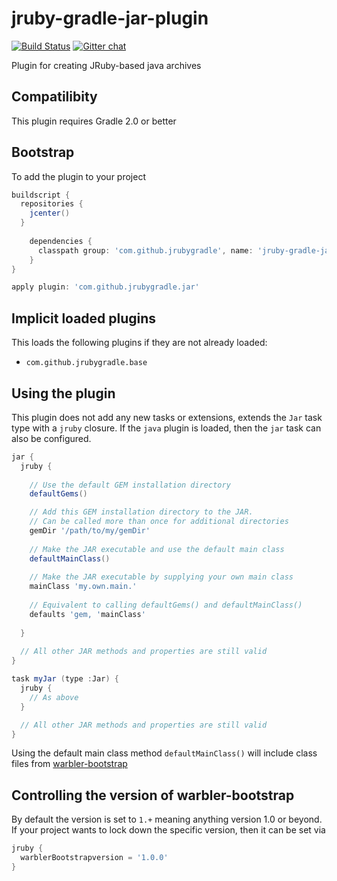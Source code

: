 jruby-gradle-jar-plugin
=======================

[![Build Status](https://buildhive.cloudbees.com/job/jruby-gradle/job/jruby-gradle-jar-plugin/badge/icon)](https://buildhive.cloudbees.com/job/jruby-gradle/job/jruby-gradle-jar-plugin/) [![Gitter chat](https://badges.gitter.im/jruby-gradle/jruby-gradle-plugin.png)](https://gitter.im/jruby-gradle/jruby-gradle-plugin)

Plugin for creating JRuby-based java archives


## Compatilibity

This plugin requires Gradle 2.0 or better

## Bootstrap

To add the plugin to your project
```groovy
buildscript {
  repositories {
    jcenter()
  }
  
    dependencies {
      classpath group: 'com.github.jrubygradle', name: 'jruby-gradle-jar-plugin', version: '0.1.1'
    }  
}

apply plugin: 'com.github.jrubygradle.jar'
```

## Implicit loaded plugins

This loads the following plugins if they are not already loaded:
+ `com.github.jrubygradle.base`

## Using the plugin

This plugin does not add any new tasks or extensions, extends the `Jar` task type with a `jruby` closure. If the `java` plugin
is loaded, then the `jar` task can also be configured.

```groovy
jar {
  jruby {
  
    // Use the default GEM installation directory
    defaultGems()

    // Add this GEM installation directory to the JAR.
    // Can be called more than once for additional directories
    gemDir '/path/to/my/gemDir'
    
    // Make the JAR executable and use the default main class
    defaultMainClass()
    
    // Make the JAR executable by supplying your own main class
    mainClass 'my.own.main.'
    
    // Equivalent to calling defaultGems() and defaultMainClass()
    defaults 'gem, 'mainClass'
        
  }
  
  // All other JAR methods and properties are still valid
}

task myJar (type :Jar) {
  jruby {
    // As above
  }

  // All other JAR methods and properties are still valid
}

```

Using the default main class method `defaultMainClass()` will include class files from 
[warbler-bootstrap](https://github.com/jruby-gradle/warbler-bootstrap) 

## Controlling the version of warbler-bootstrap

By default the version is set to `1.+` meaning anything version 1.0 or beyond. If your project wants to lock
down the specific version, then it can be set via

```groovy
jruby {
  warblerBootstrapversion = '1.0.0'
}
```

